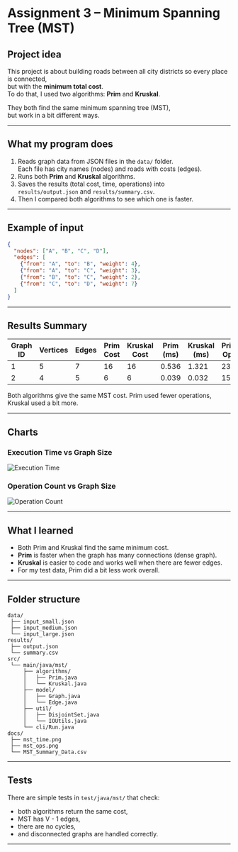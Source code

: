 # Assignment 3 – Minimum Spanning Tree (MST)

## Project idea
This project is about building roads between all city districts so every place is connected,  
but with the **minimum total cost**.  
To do that, I used two algorithms: **Prim** and **Kruskal**.

They both find the same minimum spanning tree (MST),  
but work in a bit different ways.

---

## What my program does
1. Reads graph data from JSON files in the `data/` folder.  
   Each file has city names (nodes) and roads with costs (edges).
2. Runs both **Prim** and **Kruskal** algorithms.
3. Saves the results (total cost, time, operations) into  
   `results/output.json` and `results/summary.csv`.
4. Then I compared both algorithms to see which one is faster.

---

## Example of input
```json
{
  "nodes": ["A", "B", "C", "D"],
  "edges": [
    {"from": "A", "to": "B", "weight": 4},
    {"from": "A", "to": "C", "weight": 3},
    {"from": "B", "to": "C", "weight": 2},
    {"from": "C", "to": "D", "weight": 7}
  ]
}
````

---

## Results Summary

| Graph ID | Vertices | Edges | Prim Cost | Kruskal Cost | Prim (ms) | Kruskal (ms) | Prim Ops | Kruskal Ops |
| -------- | -------- | ----- | --------- | ------------ | --------- | ------------ | -------- | ----------- |
| 1        | 5        | 7     | 16        | 16           | 0.536     | 1.321        | 23       | 35          |
| 2        | 4        | 5     | 6         | 6            | 0.039     | 0.032        | 15       | 25          |

 Both algorithms give the same MST cost.
 Prim used fewer operations, Kruskal used a bit more.

---

## Charts

### Execution Time vs Graph Size

![Execution Time](<img width="780" height="372" alt="Execution Time vs Graph Size" src="https://github.com/user-attachments/assets/7a00dde1-9d81-423b-b91f-143af3eaf8c8" />
)

### Operation Count vs Graph Size

![Operation Count](<img width="741" height="355" alt="Operation Count vs Graph Size" src="https://github.com/user-attachments/assets/2ee7698e-94b8-4f03-bd01-0af880024ecb" />
)

---

## What I learned

* Both Prim and Kruskal find the same minimum cost.
* **Prim** is faster when the graph has many connections (dense graph).
* **Kruskal** is easier to code and works well when there are fewer edges.
* For my test data, Prim did a bit less work overall.

---

## Folder structure

```
data/
 ├── input_small.json
 ├── input_medium.json
 └── input_large.json
results/
 ├── output.json
 └── summary.csv
src/
 └── main/java/mst/
     ├── algorithms/
     │   ├── Prim.java
     │   └── Kruskal.java
     ├── model/
     │   ├── Graph.java
     │   └── Edge.java
     ├── util/
     │   ├── DisjointSet.java
     │   └── IOUtils.java
     └── cli/Run.java
docs/
 ├── mst_time.png
 ├── mst_ops.png
 └── MST_Summary_Data.csv
```

---

## Tests

There are simple tests in `test/java/mst/` that check:

* both algorithms return the same cost,
* MST has V - 1 edges,
* there are no cycles,
* and disconnected graphs are handled correctly.

---
